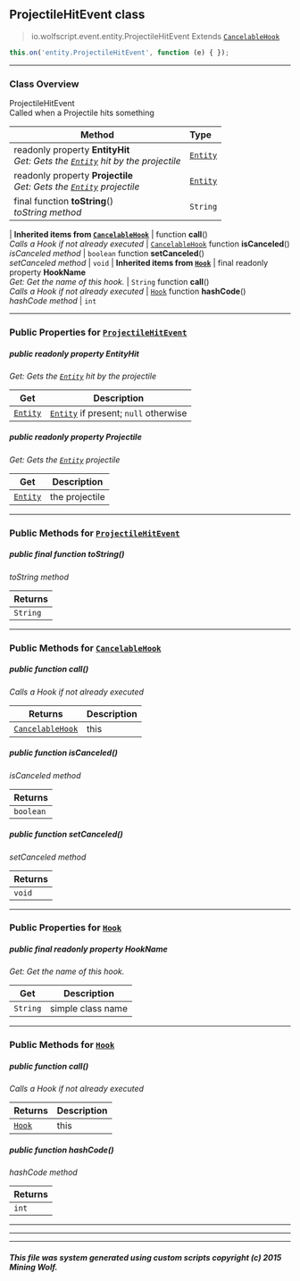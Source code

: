 ## ProjectileHitEvent __class__

>io.wolfscript.event.entity.ProjectileHitEvent
>Extends [`CancelableHook`](../../hook/CancelableHook.md)
``` javascript
this.on('entity.ProjectileHitEvent', function (e) { });
```


---

### Class Overview

ProjectileHitEvent<br> Called when a Projectile hits something

Method | Type   
--- | :--- 
 readonly property __EntityHit__ <br> _Get: Gets the [`Entity`](../../api/entity/Entity.md) hit by the projectile_ | [`Entity`](../../api/entity/Entity.md)
 readonly property __Projectile__ <br> _Get: Gets the [`Entity`](../../api/entity/Entity.md) projectile_ | [`Entity`](../../api/entity/Entity.md)
final function __toString__() <br> _toString method_ | `String`
 |
__Inherited items from [`CancelableHook`](../../hook/CancelableHook.md)__ |
 function __call__() <br> _Calls a Hook if not already executed_ | [`CancelableHook`](../../hook/CancelableHook.md)
 function __isCanceled__() <br> _isCanceled method_ | `boolean`
 function __setCanceled__() <br> _setCanceled method_ | `void`
 |
__Inherited items from [`Hook`](../../hook/Hook.md)__ |
final readonly property __HookName__ <br> _Get: Get the name of this hook._ | `String`
 function __call__() <br> _Calls a Hook if not already executed_ | [`Hook`](../../hook/Hook.md)
 function __hashCode__() <br> _hashCode method_ | `int`







---


### Public Properties for [`ProjectileHitEvent`](ProjectileHitEvent.md)

##### <a id='entityhit'></a>public  readonly property __EntityHit__

_Get: Gets the [`Entity`](../../api/entity/Entity.md) hit by the projectile_

Get | Description
--- | --- 
[`Entity`](../../api/entity/Entity.md) | [`Entity`](../../api/entity/Entity.md) if present; `null` otherwise



##### <a id='projectile'></a>public  readonly property __Projectile__

_Get: Gets the [`Entity`](../../api/entity/Entity.md) projectile_

Get | Description
--- | --- 
[`Entity`](../../api/entity/Entity.md) | the projectile



---

### Public Methods for [`ProjectileHitEvent`](ProjectileHitEvent.md)

##### <a id='tostring'></a>public final function __toString__()

_toString method_

Returns | 
--- | 
`String` |


---

### Public Methods for [`CancelableHook`](../../hook/CancelableHook.md)

##### <a id='call'></a>public  function __call__()

_Calls a Hook if not already executed_

Returns | Description
--- | --- 
[`CancelableHook`](../../hook/CancelableHook.md) | this


##### <a id='iscanceled'></a>public  function __isCanceled__()

_isCanceled method_

Returns | 
--- | 
`boolean` |


##### <a id='setcanceled'></a>public  function __setCanceled__()

_setCanceled method_

Returns | 
--- | 
`void` |


---

### Public Properties for [`Hook`](../../hook/Hook.md)

##### <a id='hookname'></a>public final readonly property __HookName__

_Get: Get the name of this hook._

Get | Description
--- | --- 
`String` | simple class name



---

### Public Methods for [`Hook`](../../hook/Hook.md)

##### <a id='call'></a>public  function __call__()

_Calls a Hook if not already executed_

Returns | Description
--- | --- 
[`Hook`](../../hook/Hook.md) | this


##### <a id='hashcode'></a>public  function __hashCode__()

_hashCode method_

Returns | 
--- | 
`int` |


---


---


---


##### This file was system generated using custom scripts copyright (c) 2015 Mining Wolf.
	

